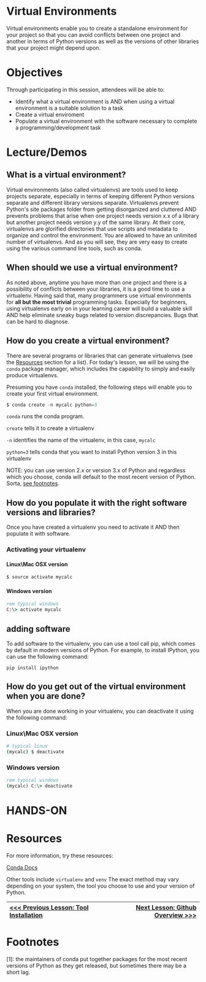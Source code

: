 # Virtual Environments

Virtual environments enable you to create a standalone environment for your project so that you can avoid conflicts between one project and another in terms of Python versions as well as the versions of other libraries that your project might depend upon.

# Objectives

Through participating in this session, attendees will be able to:
* Identify what a virtual environment is AND when using a virtual environment is a suitable solution to a task
* Create a virtual enviroment
* Populate a virtual environment with the software necessary to complete a programming/development task

# Lecture/Demos

## What is a virtual environment?

Virtual environments (also called virtualenvs) are tools used to keep projects separate, especially in terms of keeping different Python versions separate and different library versions separate. Virtualenvs prevent Python's site packages folder  from getting disorganized and cluttered AND prevents problems that arise when one project needs version x.x of a library but another project needs version y.y of the same library. At their core, virtualenvs are glorified directories that use scripts and metadata to organize and control the environment. You are allowed to have an unlimited number of virtualenvs. And as you will see, they are very easy to create using the various command line tools, such as conda.

## When should we use a virtual environment?

As noted above, anytime you have more than one project and there is a possibility of conflicts between your libraries, it is a good time to use a virtualenv. Having said that, many programmers use virtual environments for **all but the most trivial** programming tasks. Especially for beginners, using virtualenvs early on in your learning career will build a valuable skill AND help eliminate sneaky bugs related to version discrepancies. Bugs that can be hard to diagnose.

## How do you create a virtual environment?

There are several programs or libraries that can generate virtualenvs (see the [Resources](#resources) section for a list). For today's lesson, we will be using the `conda` package manager, which includes the capability to simply and easily produce virtualenvs.

Presuming you have `conda` installed, the following steps will enable you to create your first virtual environment.

```python
$ conda create -n mycalc python=3
```
`conda` runs the conda program.

`create` tells it to create a virtualenv

`-n` identifies the name of the virtualenv, in this case, `mycalc`

`python=3` tells conda that you want to install Python version 3 in this virtualenv

NOTE: you can use version 2.x or version 3.x of Python and regardless which you choose, conda will default to the most recent version of Python. Sorta, [see footnotes](#footnotes).



## How do you populate it with the right software versions and libraries?

Once you have created a virtualenv you need to activate it AND then populate it with software.

### Activating your virtualenv

#### Linux\Mac OSX version

```bash
$ source activate mycalc
```

#### Windows version

```bat
rem typical windows
C:\> activate mycalc
```

## adding software

To add software to the virtualenv, you can use a tool call pip, which comes by default in modern versions of Python. For example, to install IPython, you can use the following command:

```
pip install ipython
```

## How do you get out of the virtual environment when you are done?

When you are done working in your virtualenv, you can deactivate it using the following command:

### Linux\Mac OSX version

```bash
# typical linux
(mycalc) $ deactivate
```

### Windows version

```bat
rem typical windows
(mycalc) C:\> deactivate
```

# HANDS-ON

# Resources

For more information, try these resources:

[Conda Docs](http://conda.pydata.org/docs/get-started.html)



Other tools include `virtualenv` and `venv` The exact method may vary depending on your system, the tool you choose to use and your version of Python. 



|[<<< Previous Lesson: Tool Installation](./lesson_02_tool_installation.md)|[Next Lesson: Github Overview >>>](./lesson_04_github_overview.md)|
|:--|--:|

# Footnotes

[1]: the maintainers of conda put together packages for the most recent versions of Python as they get released, but sometimes there may be a short lag.